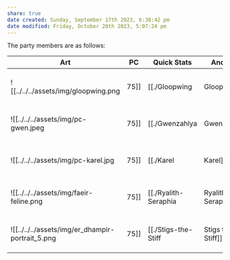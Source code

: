 ```yaml
---
share: true
date created: Sunday, September 17th 2023, 6:38:42 pm
date modified: Friday, October 20th 2023, 5:07:24 pm
---
```


The party members are as follows: 

| Art                                         | PC                                                                     | Quick Stats                                             | Ancestry | Background    | Class                 | Proficiencies                                                                                      | Languages                       |
| ------------------------------------------- | ---------------------------------------------------------------------- | ------------------------------------------------------- | -------- | ------------- | --------------------- | -------------------------------------------------------------------------------------------------- | ------------------------------- |
| ![[../../../assets/img/gloopwing.png|75]]             | [[./Gloopwing|Gloopwing]]               | :rif_eye:10 :rif_spy:11<br>:rif_shield:18 :fas_heart:13 | Plasmoid | Haunted One   | Fighter<br> (lvl 2)   | Arcana, History, Insight, Religion<br>Strength, Constitution                                       | Common, Draconic, Giant, Goblin |
| ![[../../../assets/img/pc-gwen.jpeg|75]]              | [[./Gwenzahlya|Gwenzahlya]]             | :rif_eye:12 :rif_spy:14<br>:rif_shield:18 :fas_heart:14 | Doloi    | Spirit Medium | Wizard<br> (lvl 2)    | Arcana, Investigation, Perception, Performance<br>Intelligence, Wisdom                             | Common, Goblin                  |
| ![[../../../assets/img/pc-karel.jpg|75]]              | [[./Karel|Karel]]                       | :rif_eye:10 :rif_spy:13<br>:rif_shield:16 :fas_heart:21 | Human    | Renegade      | Pugilist<br> (lvl 2)  | Athletics, Insight, Intimidation, Survival<br>Strength, Constitution                               | Common                          |
| ![[../../../assets/img/faeir-feline.png|75]]          | [[./Ryalith-Seraphia|Ryalith Seraphia]] | :rif_eye:12 :rif_spy:12<br>:rif_shield:16 :fas_heart:22 | Faeir    | Criminal      | Pugilist<br> (lvl 2)  | Athletics, Deception, Perception, Stealth<br>Strength, Constitution                                | Common, Faeir                   |
| ![[../../../assets/img/er_dhampir-portrait_5.png|75]] | [[./Stigs-the-Stiff|Stigs the Stiff]]   | :rif_eye:13 :rif_spy:15<br>:rif_shield:16 :fas_heart:17 | Dhampir  | Shipwright    | Artificer<br> (lvl 2) | Arcana, History, Investigation, Perception, Sleight of Hand, Stealth<br>Constitution, Intelligence | Common                          |
